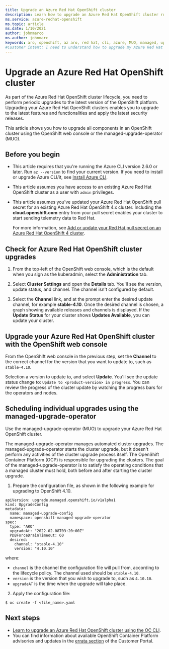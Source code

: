 ```yaml
---
title: Upgrade an Azure Red Hat OpenShift cluster
description: Learn how to upgrade an Azure Red Hat OpenShift cluster running OpenShift 4
ms.service: azure-redhat-openshift
ms.topic: article
ms.date: 1/10/2021
author: johnmarco
ms.author: johnmarc
keywords: aro, openshift, az aro, red hat, cli, azure, MUO, managed, upgrade, operator
#Customer intent: I need to understand how to upgrade my Azure Red Hat OpenShift cluster running OpenShift 4.
---
```


# Upgrade an Azure Red Hat OpenShift cluster

As part of the Azure Red Hat OpenShift cluster lifecycle, you need to perform periodic upgrades to the latest version of the OpenShift platform. Upgrading your Azure Red Hat OpenShift clusters enables you to upgrade to the latest features and functionalities and apply the latest security releases.

This article shows you how to upgrade all components in an OpenShift cluster using the OpenShift web console or the managed-upgrade-operator (MUO). 

## Before you begin

* This article requires that you're running the Azure CLI version 2.6.0 or later. Run `az --version` to find your current version. If you need to install or upgrade Azure CLI/it, see [Install Azure CLI](/cli/azure/install-azure-cli).

* This article assumes you have access to an existing Azure Red Hat OpenShift cluster as a user with `admin` privileges.

* This article assumes you've updated your Azure Red Hat OpenShift pull secret for an existing Azure Red Hat OpenShift 4.x cluster. Including the **cloud.openshift.com** entry from your pull secret enables your cluster to start sending telemetry data to Red Hat.

  For more information, see [Add or update your Red Hat pull secret on an Azure Red Hat OpenShift 4 cluster](howto-add-update-pull-secret.md).

## Check for Azure Red Hat OpenShift cluster upgrades

1. From the top-left of the OpenShift web console, which is the default when you sign as the kuberadmin, select the **Administration** tab.

2. Select **Cluster Settings** and open the **Details** tab. You'll see the version, update status, and channel. The channel isn't configured by default. 

3. Select the **Channel** link, and at the prompt enter the desired update channel, for example **stable-4.10**. Once the desired channel is chosen, a graph showing available releases and channels is displayed. If the **Update Status** for your cluster shows **Updates Available**, you can update your cluster.

## Upgrade your Azure Red Hat OpenShift cluster with the OpenShift web console

From the OpenShift web console in the previous step, set the **Channel** to the correct channel for the version that you want to update to, such as `stable-4.10`.

Selection a version to update to, and select **Update**. You'll see the update status change to: `Update to <product-version> in progress`. You can review the progress of the cluster update by watching the progress bars for the operators and nodes.

## Scheduling individual upgrades using the managed-upgrade-operator

Use the managed-upgrade-operator (MUO) to upgrade your Azure Red Hat OpenShift cluster.

The managed-upgrade-operator manages automated cluster upgrades. The managed-upgrade-operator starts the cluster upgrade, but it doesn't perform any activities of the cluster upgrade process itself. The OpenShift Container Platform (OCP) is responsible for upgrading the clusters. The goal of the managed-upgrade-operator is to satisfy the operating conditions that a managed cluster must hold, both before and after starting the cluster upgrade.

1. Prepare the configuration file, as shown in the following example for upgrading to OpenShift 4.10.

```
apiVersion: upgrade.managed.openshift.io/v1alpha1
kind: UpgradeConfig
metadata:
  name: managed-upgrade-config
  namespace: openshift-managed-upgrade-operator
spec:
  type: "ARO"
  upgradeAt: "2022-02-08T03:20:00Z"
  PDBForceDrainTimeout: 60
  desired:
    channel: "stable-4.10"
    version: "4.10.10"
```

where:

* `channel` is the channel the configuration file will pull from, according to the lifecycle policy. The channel used should be `stable-4.10`.
* `version` is the version that you wish to upgrade to, such as `4.10.10`.
* `upgradeAT` is the time when the upgrade will take place.

2. Apply the configuration file:

```azurecli-interactive
$ oc create -f <file_name>.yaml
```

## Next steps
- [Learn to upgrade an Azure Red Hat OpenShift cluster using the OC CLI](https://docs.openshift.com/container-platform/4.10/updating/index.html).
- You can find information about available OpenShift Container Platform advisories and updates in the [errata section](https://access.redhat.com/downloads/content/290/ver=4.10/rhel---8/4.10.13/x86_64/product-software) of the Customer Portal.